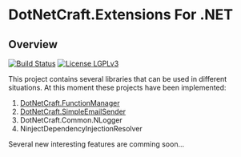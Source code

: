 DotNetCraft.Extensions For .NET
==========

## Overview

[![Build Status](https://travis-ci.org/DotNetCraft/DotNetCraft.Extensions.svg?branch=master)](https://travis-ci.org/DotNetCraft/DotNetCraft.Extensions) [![License LGPLv3](https://img.shields.io/badge/license-LGPLv3-green.svg)](http://www.gnu.org/licenses/lgpl-3.0.html)

This project contains several libraries that can be used in different situations. At this moment these projects have been implemented:
1. [DotNetCraft.FunctionManager](https://github.com/DotNetCraft/DotNetCraft.Extensions/wiki/DotNetCraft.FunctionManager)
2. [DotNetCraft.SimpleEmailSender](https://github.com/DotNetCraft/DotNetCraft.Extensions/wiki/DotNetCraft.SimpleEmailSender)
3. DotNetCraft.Common.NLogger
4. NinjectDependencyInjectionResolver

Several new interesting features are comming soon...
